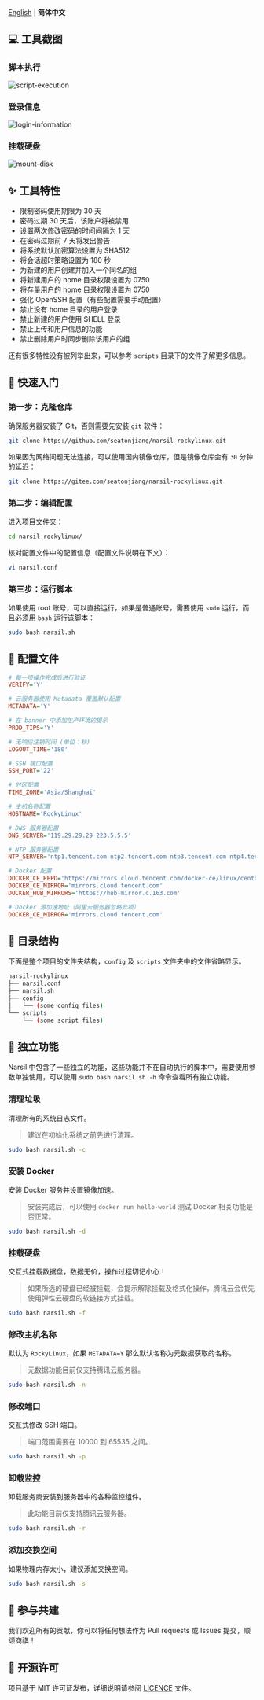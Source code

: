 [English](README.md) | **简体中文**

## 💻 工具截图

### 脚本执行

![script-execution](.github/script-execution.png)

### 登录信息

![login-information](.github/login-information.png)

### 挂载硬盘

![mount-disk](.github/mount-disk.png)

## ✨ 工具特性

-   限制密码使用期限为 30 天
-   密码过期 30 天后，该账户将被禁用
-   设置两次修改密码的时间间隔为 1 天
-   在密码过期前 7 天将发出警告
-   将系统默认加密算法设置为 SHA512
-   将会话超时策略设置为 180 秒
-   为新建的用户创建并加入一个同名的组
-   将新建用户的 home 目录权限设置为 0750
-   将存量用户的 home 目录权限设置为 0750
-   强化 OpenSSH 配置（有些配置需要手动配置）
-   禁止没有 home 目录的用户登录
-   禁止新建的用户使用 SHELL 登录
-   禁止上传和用户信息的功能
-   禁止删除用户时同步删除该用户的组

还有很多特性没有被列举出来，可以参考 `scripts` 目录下的文件了解更多信息。

## 🚀 快速入门

### 第一步：克隆仓库

确保服务器安装了 Git，否则需要先安装 `git` 软件：

```bash
git clone https://github.com/seatonjiang/narsil-rockylinux.git
```

如果因为网络问题无法连接，可以使用国内镜像仓库，但是镜像仓库会有 `30` 分钟的延迟：

```bash
git clone https://gitee.com/seatonjiang/narsil-rockylinux.git
```

### 第二步：编辑配置

进入项目文件夹：

```bash
cd narsil-rockylinux/
```

核对配置文件中的配置信息（配置文件说明在下文）：

```bash
vi narsil.conf
```

### 第三步：运行脚本

如果使用 root 账号，可以直接运行，如果是普通账号，需要使用 `sudo` 运行，而且必须用 `bash` 运行该脚本：

```bash
sudo bash narsil.sh
```

## 📝 配置文件

```ini
# 每一项操作完成后进行验证
VERIFY='Y'

# 云服务器使用 Metadata 覆盖默认配置
METADATA='Y'

# 在 banner 中添加生产环境的提示
PROD_TIPS='Y'

# 无响应注销时间 (单位：秒)
LOGOUT_TIME='180'

# SSH 端口配置
SSH_PORT='22'

# 时区配置
TIME_ZONE='Asia/Shanghai'

# 主机名称配置
HOSTNAME='RockyLinux'

# DNS 服务器配置
DNS_SERVER='119.29.29.29 223.5.5.5'

# NTP 服务器配置
NTP_SERVER='ntp1.tencent.com ntp2.tencent.com ntp3.tencent.com ntp4.tencent.com ntp5.tencent.com'

# Docker 配置
DOCKER_CE_REPO='https://mirrors.cloud.tencent.com/docker-ce/linux/centos/docker-ce.repo'
DOCKER_CE_MIRROR='mirrors.cloud.tencent.com'
DOCKER_HUB_MIRRORS='https://hub-mirror.c.163.com'

# Docker 源加速地址（阿里云服务器忽略此项）
DOCKER_CE_MIRROR='mirrors.cloud.tencent.com'
```

## 📂 目录结构

下面是整个项目的文件夹结构，`config` 及 `scripts` 文件夹中的文件省略显示。

```bash
narsil-rockylinux
├── narsil.conf
├── narsil.sh
├── config
│   └── (some config files)
└── scripts
    └── (some script files)
```

## 🔨 独立功能

Narsil 中包含了一些独立的功能，这些功能并不在自动执行的脚本中，需要使用参数单独使用，可以使用 `sudo bash narsil.sh -h` 命令查看所有独立功能。

### 清理垃圾

清理所有的系统日志文件。

> 建议在初始化系统之前先进行清理。

```bash
sudo bash narsil.sh -c
```

### 安装 Docker

安装 Docker 服务并设置镜像加速。

> 安装完成后，可以使用 `docker run hello-world` 测试 Docker 相关功能是否正常。

```bash
sudo bash narsil.sh -d
```

### 挂载硬盘

交互式挂载数据盘，数据无价，操作过程切记小心！

> 如果所选的硬盘已经被挂载，会提示解除挂载及格式化操作，腾讯云会优先使用弹性云硬盘的软链接方式挂载。

```bash
sudo bash narsil.sh -f
```

### 修改主机名称

默认为 `RockyLinux`，如果 `METADATA=Y` 那么默认名称为元数据获取的名称。

> 元数据功能目前仅支持腾讯云服务器。

```bash
sudo bash narsil.sh -n
```

### 修改端口

交互式修改 SSH 端口。

> 端口范围需要在 10000 到 65535 之间。

```bash
sudo bash narsil.sh -p
```

### 卸载监控

卸载服务商安装到服务器中的各种监控组件。

> 此功能目前仅支持腾讯云服务器。

```bash
sudo bash narsil.sh -r
```

### 添加交换空间

如果物理内存太小，建议添加交换空间。

```bash
sudo bash narsil.sh -s
```

## 🤝 参与共建

我们欢迎所有的贡献，你可以将任何想法作为 Pull requests 或 Issues 提交，顺颂商祺！

## 📃 开源许可

项目基于 MIT 许可证发布，详细说明请参阅 [LICENCE](https://github.com/seatonjiang/narsil-rockylinux/blob/main/LICENSE) 文件。
